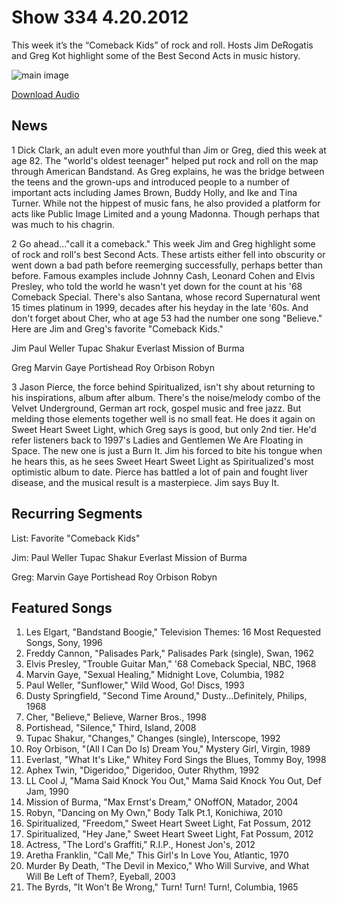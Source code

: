 # Show 334 4.20.2012
This week it’s the “Comeback Kids” of rock and roll. Hosts Jim DeRogatis and Greg Kot highlight some of the Best Second Acts in music history.

![main image](http://www.soundopinions.org/images/2012/secondact.jpg)

[Download Audio](http://audio.soundopinions.org/streams/2012/04/so_20120420.m3u)

## News
1 Dick Clark, an adult even more youthful than Jim or Greg, died this week at age 82. The "world's oldest teenager" helped put rock and roll on the map through American Bandstand. As Greg explains, he was the bridge between the teens and the grown-ups and introduced people to a number of important acts including James Brown, Buddy Holly, and Ike and Tina Turner. While not the hippest of music fans, he also provided a platform for acts like Public Image Limited and a young Madonna. Though perhaps that was much to his chagrin.

2 Go ahead..."call it a comeback." This week Jim and Greg highlight some of rock and roll's best Second Acts. These artists either fell into obscurity or went down a bad path before reemerging successfully, perhaps better than before. Famous examples include Johnny Cash, Leonard Cohen and Elvis Presley, who told the world he wasn't yet down for the count at his '68 Comeback Special. There's also Santana, whose record Supernatural went 15 times platinum in 1999, decades after his heyday in the late '60s. And don't forget about Cher, who at age 53 had the number one song "Believe." Here are Jim and Greg's favorite "Comeback Kids."

Jim
Paul Weller
Tupac Shakur
Everlast
Mission of Burma

Greg
Marvin Gaye
Portishead
Roy Orbison
Robyn

3 Jason Pierce, the force behind Spiritualized, isn't shy about returning to his inspirations, album after album. There's the noise/melody combo of the Velvet Underground, German art rock, gospel music and free jazz. But melding those elements together well is no small feat. He does it again on Sweet Heart Sweet Light, which Greg says is good, but only 2nd tier. He'd refer listeners back to 1997's Ladies and Gentlemen We Are Floating in Space. The new one is just a Burn It. Jim his forced to bite his tongue when he hears this, as he sees Sweet Heart Sweet Light as Spiritualized's most optimistic album to date. Pierce has battled a lot of pain and fought liver disease, and the musical result is a masterpiece. Jim says Buy It.

## Recurring Segments
List: Favorite "Comeback Kids"

Jim:
Paul Weller
Tupac Shakur
Everlast
Mission of Burma

Greg:
Marvin Gaye
Portishead
Roy Orbison
Robyn

## Featured Songs
1. Les Elgart, "Bandstand Boogie," Television Themes: 16 Most Requested Songs, Sony, 1996
2. Freddy Cannon, "Palisades Park," Palisades Park (single), Swan, 1962
3. Elvis Presley, "Trouble Guitar Man," '68 Comeback Special, NBC, 1968
4. Marvin Gaye, "Sexual Healing," Midnight Love, Columbia, 1982
5. Paul Weller, "Sunflower," Wild Wood, Go! Discs, 1993
6. Dusty Springfield, "Second Time Around," Dusty...Definitely, Philips, 1968
7. Cher, "Believe," Believe, Warner Bros., 1998
8. Portishead, "Silence," Third, Island, 2008
9. Tupac Shakur, "Changes," Changes (single), Interscope, 1992
10. Roy Orbison, "(All I Can Do Is) Dream You," Mystery Girl, Virgin, 1989
11. Everlast, "What It's Like," Whitey Ford Sings the Blues, Tommy Boy, 1998
12. Aphex Twin, "Digeridoo," Digeridoo, Outer Rhythm, 1992
13. LL Cool J, "Mama Said Knock You Out," Mama Said Knock You Out, Def Jam, 1990
14. Mission of Burma, "Max Ernst's Dream," ONoffON, Matador, 2004
15. Robyn, "Dancing on My Own," Body Talk Pt.1, Konichiwa, 2010
16. Spiritualized, "Freedom," Sweet Heart Sweet Light, Fat Possum, 2012
17. Spiritualized, "Hey Jane," Sweet Heart Sweet Light, Fat Possum, 2012
18. Actress, "The Lord's Graffiti," R.I.P., Honest Jon's, 2012
19. Aretha Franklin, "Call Me," This Girl's In Love You, Atlantic, 1970
20. Murder By Death, "The Devil in Mexico," Who Will Survive, and What Will Be Left of Them?, Eyeball, 2003
21. The Byrds, "It Won't Be Wrong," Turn! Turn! Turn!, Columbia, 1965
